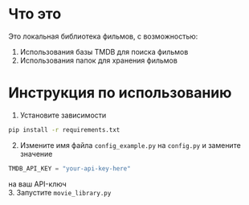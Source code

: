 # Что это  
Это локальная библиотека фильмов, с возможностью:  
1. Использования базы TMDB для поиска фильмов  
2. Использования папок для хранения фильмов  


# Инструкция по использованию  
1. Установите зависимости  
```bash
pip install -r requirements.txt
```  
2. Измените имя файла `config_example.py` на `config.py` и замените значение 
```py
TMDB_API_KEY = "your-api-key-here"
```  
на ваш API-ключ  
3. Запустите `movie_library.py`  